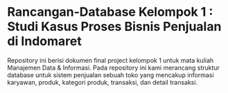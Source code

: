 # Rancangan-Database Kelompok 1 : Studi Kasus Proses Bisnis Penjualan di Indomaret

Repository ini berisi dokumen final project kelompok 1 untuk mata kuliah Manajemen Data & Informasi.
Pada repository ini kami merancang struktur database untuk sistem penjualan sebuah toko yang mencakup informasi
karyawan, produk, kategori produk, transaksi, dan detail transaksi. 
